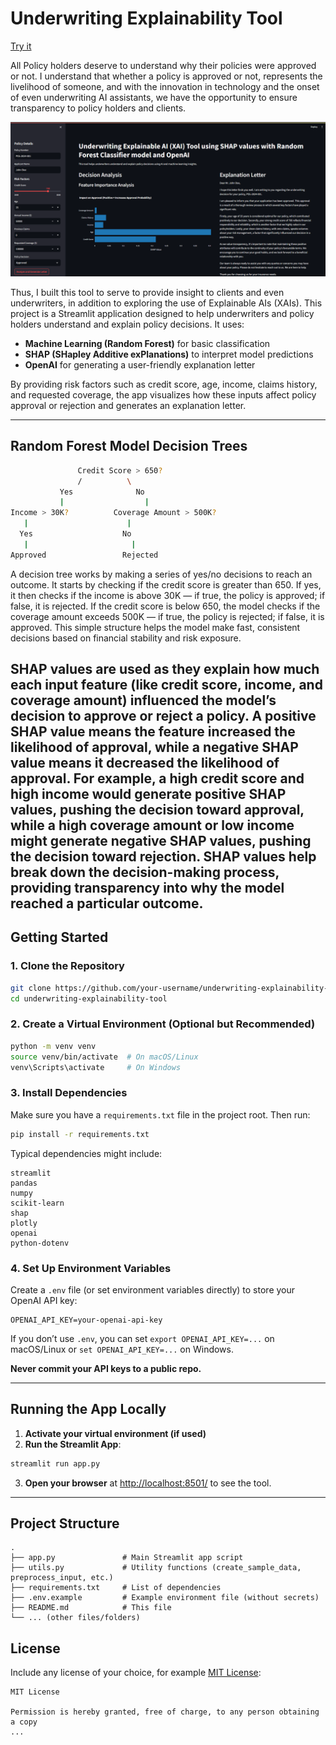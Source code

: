 # Underwriting Explainability Tool

[Try it](https://underwriting-tool-for-xai-using-shap.streamlit.app/)


All Policy holders deserve to understand why their policies were approved or not. I understand that whether a policy is approved or not, represents the livelihood of someone, and with the innovation in technology and the onset of even underwriting AI assistants, we have the opportunity to ensure transparency to policy holders and clients. 

![alt text](2.png)

Thus, I built this tool to serve to provide insight to clients and even underwriters, in addition to exploring the use of Explainable AIs (XAIs). This project is a Streamlit application designed to help underwriters and policy holders understand and explain policy decisions. It uses:

- **Machine Learning (Random Forest)** for basic classification  
- **SHAP (SHapley Additive exPlanations)** to interpret model predictions  
- **OpenAI** for generating a user-friendly explanation letter  

By providing risk factors such as credit score, age, income, claims history, and requested coverage, the app visualizes how these inputs affect policy approval or rejection and generates an explanation letter.

---
## Random Forest Model Decision Trees
```bash
               Credit Score > 650? 
               /          \
           Yes              No
           |                  |
Income > 30K?          Coverage Amount > 500K? 
   |                      |
  Yes                    No 
   |                       |
Approved                 Rejected
```
A decision tree works by making a series of yes/no decisions to reach an outcome. It starts by checking if the credit score is greater than 650. If yes, it then checks if the income is above 30K — if true, the policy is approved; if false, it is rejected. If the credit score is below 650, the model checks if the coverage amount exceeds 500K — if true, the policy is rejected; if false, it is approved. This simple structure helps the model make fast, consistent decisions based on financial stability and risk exposure.

SHAP values are used as they explain how much each input feature (like credit score, income, and coverage amount) influenced the model’s decision to approve or reject a policy. A positive SHAP value means the feature increased the likelihood of approval, while a negative SHAP value means it decreased the likelihood of approval. For example, a high credit score and high income would generate positive SHAP values, pushing the decision toward approval, while a high coverage amount or low income might generate negative SHAP values, pushing the decision toward rejection. SHAP values help break down the decision-making process, providing transparency into why the model reached a particular outcome.
---

## Getting Started

### 1. Clone the Repository

```bash
git clone https://github.com/your-username/underwriting-explainability-tool.git
cd underwriting-explainability-tool
```

### 2. Create a Virtual Environment (Optional but Recommended)

```bash
python -m venv venv
source venv/bin/activate  # On macOS/Linux
venv\Scripts\activate     # On Windows
```

### 3. Install Dependencies

Make sure you have a `requirements.txt` file in the project root. Then run:

```bash
pip install -r requirements.txt
```

Typical dependencies might include:

```
streamlit
pandas
numpy
scikit-learn
shap
plotly
openai
python-dotenv
```

### 4. Set Up Environment Variables

Create a `.env` file (or set environment variables directly) to store your OpenAI API key:

```
OPENAI_API_KEY=your-openai-api-key
```

If you don’t use `.env`, you can set `export OPENAI_API_KEY=...` on macOS/Linux or `set OPENAI_API_KEY=...` on Windows.

**Never commit your API keys to a public repo.**

---

## Running the App Locally

1. **Activate your virtual environment (if used)**  
2. **Run the Streamlit App**:

```bash
streamlit run app.py
```

3. **Open your browser** at [http://localhost:8501/](http://localhost:8501/) to see the tool.

---

## Project Structure

```
.
├── app.py               # Main Streamlit app script
├── utils.py             # Utility functions (create_sample_data, preprocess_input, etc.)
├── requirements.txt     # List of dependencies
├── .env.example         # Example environment file (without secrets)
├── README.md            # This file
└── ... (other files/folders)
```



## License

Include any license of your choice, for example [MIT License](https://opensource.org/licenses/MIT):

```
MIT License

Permission is hereby granted, free of charge, to any person obtaining a copy
...
```

